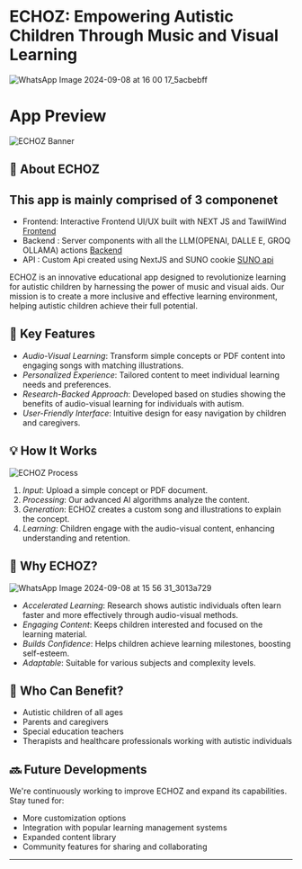 
# ECHOZ: Empowering Autistic Children Through Music and Visual Learning


![WhatsApp Image 2024-09-08 at 16 00 17_5acbebff](https://github.com/user-attachments/assets/3d585c04-fa00-4159-a5d2-84cc236599a5)
# App Preview

![ECHOZ Banner](https://i.imgur.com/ACKWXdE.png)


## 🎵 About ECHOZ

## This app is mainly comprised of 3 componenet
 - Frontend: Interactive Frontend UI/UX built with NEXT JS and TawilWind
            [Frontend](https://github.com/Adrin7113/EchoZ-Client)
 - Backend : Server components with all the LLM(OPENAI, DALLE E, GROQ OLLAMA) actions
            [Backend](https://github.com/Adrin7113/EchoZ)
 - API : Custom Api created using NextJS and SUNO cookie
         [SUNO api](https://github.com/Xanthium7/suno-api)

ECHOZ is an innovative educational app designed to revolutionize learning for autistic children by harnessing the power of music and visual aids. Our mission is to create a more inclusive and effective learning environment, helping autistic children achieve their full potential.

## 🌟 Key Features

- *Audio-Visual Learning*: Transform simple concepts or PDF content into engaging songs with matching illustrations.
- *Personalized Experience*: Tailored content to meet individual learning needs and preferences.
- *Research-Backed Approach*: Developed based on studies showing the benefits of audio-visual learning for individuals with autism.
- *User-Friendly Interface*: Intuitive design for easy navigation by children and caregivers.

## 💡 How It Works

![ECHOZ Process](https://i.imgur.com/ZDoi8n8.png)

1. *Input*: Upload a simple concept or PDF document.
2. *Processing*: Our advanced AI algorithms analyze the content.
3. *Generation*: ECHOZ creates a custom song and illustrations to explain the concept.
4. *Learning*: Children engage with the audio-visual content, enhancing understanding and retention.

## 🚀 Why ECHOZ?
![WhatsApp Image 2024-09-08 at 15 56 31_3013a729](https://github.com/user-attachments/assets/ec060826-41c3-4fda-9177-9ec2a702adf8)

- *Accelerated Learning*: Research shows autistic individuals often learn faster and more effectively through audio-visual methods.
- *Engaging Content*: Keeps children interested and focused on the learning material.
- *Builds Confidence*: Helps children achieve learning milestones, boosting self-esteem.
- *Adaptable*: Suitable for various subjects and complexity levels.

## 👥 Who Can Benefit?

- Autistic children of all ages
- Parents and caregivers
- Special education teachers
- Therapists and healthcare professionals working with autistic individuals

## 🔜 Future Developments

We're continuously working to improve ECHOZ and expand its capabilities. Stay tuned for:

- More customization options
- Integration with popular learning management systems
- Expanded content library
- Community features for sharing and collaborating

---
